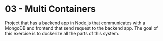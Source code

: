 # 03 - Multi Containers

Project that has a backend app in Node.js that communicates with a MongoDB and frontend that send request to the backend app. The goal of this exercise is to dockerize all the parts of this system.
